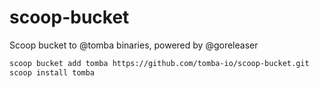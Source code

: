 # scoop-bucket

Scoop bucket to @tomba binaries, powered by @goreleaser

```sh
scoop bucket add tomba https://github.com/tomba-io/scoop-bucket.git
scoop install tomba
```
